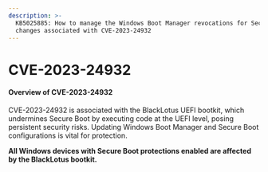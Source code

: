 ```yaml
---
description: >-
  KB5025885: How to manage the Windows Boot Manager revocations for Secure Boot
  changes associated with CVE-2023-24932
---
```


# CVE-2023-24932

#### Overview of CVE-2023-24932

CVE-2023-24932 is associated with the BlackLotus UEFI bootkit, which undermines Secure Boot by executing code at the UEFI level, posing persistent security risks. Updating Windows Boot Manager and Secure Boot configurations is vital for protection.

**All Windows devices with Secure Boot protections enabled are affected by the BlackLotus bootkit.**

